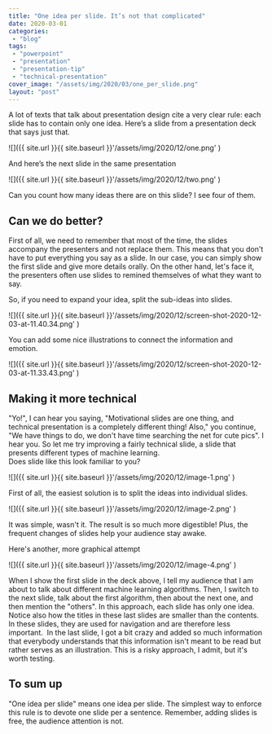 ```yaml
---
title: "One idea per slide. It’s not that complicated"
date: 2020-03-01
categories: 
 - "blog"
tags: 
 - "powerpoint"
 - "presentation"
 - "presentation-tip"
 - "technical-presentation"
cover_image: "/assets/img/2020/03/one_per_slide.png"
layout: "post"
---
```


A lot of texts that talk about presentation design cite a very clear rule: each slide has to contain only one idea. Here’s a slide from a presentation deck that says just that.

![]({{ site.url }}{{ site.baseurl }}'/assets/img/2020/12/one.png' )

And here’s the next slide in the same presentation

![]({{ site.url }}{{ site.baseurl }}'/assets/img/2020/12/two.png' )

Can you count how many ideas there are on this slide? I see four of them.

## Can we do better?

First of all, we need to remember that most of the time, the slides accompany the presenters and not replace them. This means that you don't have to put everything you say as a slide. In our case, you can simply show the first slide and give more details orally. On the other hand, let's face it, the presenters often use slides to remined themselves of what they want to say. 

So, if you need to expand your idea, split the sub-ideas into slides. 

![]({{ site.url }}{{ site.baseurl }}'/assets/img/2020/12/screen-shot-2020-12-03-at-11.40.34.png' )

You can add some nice illustrations to connect the information and emotion. 

![]({{ site.url }}{{ site.baseurl }}'/assets/img/2020/12/screen-shot-2020-12-03-at-11.33.43.png' )

## Making it more technical 

"Yo!", I can hear you saying, "Motivational slides are one thing, and technical presentation is a completely different thing! Also," you continue, "We have things to do, we don't have time searching the net for cute pics". I hear you. So let me try improving a fairly technical slide, a slide that presents different types of machine learning.<br>Does slide like this look familiar to you?

![]({{ site.url }}{{ site.baseurl }}'/assets/img/2020/12/image-1.png' )

First of all, the easiest solution is to split the ideas into individual slides. 

![]({{ site.url }}{{ site.baseurl }}'/assets/img/2020/12/image-2.png' )

It was simple, wasn't it. The result is so much more digestible! Plus, the frequent changes of slides help your audience stay awake.

Here's another, more graphical attempt

![]({{ site.url }}{{ site.baseurl }}'/assets/img/2020/12/image-4.png' )

When I show the first slide in the deck above, I tell my audience that I am about to talk about different machine learning algorithms. Then, I switch to the next slide, talk about the first algorithm, then about the next one, and then mention the "others". In this approach, each slide has only one idea. Notice also how the titles in these last slides are smaller than the contents. In these slides, they are used for navigation and are therefore less important.  In the last slide, I got a bit crazy and added so much information that everybody understands that this information isn't meant to be read but rather serves as an illustration. This is a risky approach, I admit, but it's worth testing.

## To sum up

"One idea per slide" means one idea per slide. The simplest way to enforce this rule is to devote one slide per a sentence. Remember, adding slides is  free, the audience attention is not.
